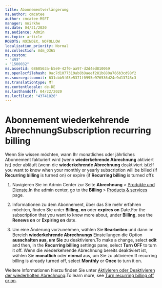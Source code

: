 ```yaml
---
title: Abonnementverlängerung
ms.author: cmcatee
author: cmcatee-MSFT
manager: mnirkhe
ms.date: 04/21/2020
ms.audience: Admin
ms.topic: article
ROBOTS: NOINDEX, NOFOLLOW
localization_priority: Normal
ms.collection: Adm_O365
ms.custom:
- "493"
- "1500032"
ms.assetid: 6860563a-b5e9-42f0-aa97-d2d4ed810069
ms.openlocfilehash: 0ac7d1077319ab8b9aeef281b880a766b3cd98f2
ms.sourcegitcommit: 631cbb5f03e5371f0995e976536d24e9d13746c3
ms.translationtype: MT
ms.contentlocale: de-DE
ms.lasthandoff: 04/22/2020
ms.locfileid: "43741826"
---
```

# <a name="subscription-recurring-billing"></a><span data-ttu-id="be5c7-102">Abonnement wiederkehrende Abrechnung</span><span class="sxs-lookup"><span data-stu-id="be5c7-102">Subscription recurring billing</span></span>

<span data-ttu-id="be5c7-103">Wenn Sie wissen möchten, wann Ihr monatliches oder jährliches Abonnement fakturiert wird (wenn **wiederkehrende Abrechnung** aktiviert ist) oder abläuft (wenn die **wiederkehrende Abrechnung** deaktiviert ist):</span><span class="sxs-lookup"><span data-stu-id="be5c7-103">If you want to know when your monthly or yearly subscription will be billed (if **Recurring billing** is turned on) or expire (if **Recurring billing** is turned off):</span></span>
  
1. <span data-ttu-id="be5c7-104">Navigieren Sie im Admin Center zur Seite **Abrechnung** \> [Produkte und Dienste](https://go.microsoft.com/fwlink/p/?linkid=842054).</span><span class="sxs-lookup"><span data-stu-id="be5c7-104">In the admin center, go to the **Billing** \> [Products & services](https://go.microsoft.com/fwlink/p/?linkid=842054) page.</span></span>

2. <span data-ttu-id="be5c7-105">Informationen zu dem Abonnement, über das Sie mehr erfahren möchten, finden Sie unter **Billing**, **on** oder **expires on** Date.</span><span class="sxs-lookup"><span data-stu-id="be5c7-105">For the subscription that you want to know more about, under **Billing**, see the **Renews on** or **Expiring on** date.</span></span>

4. <span data-ttu-id="be5c7-106">Um eine Änderung vorzunehmen, wählen Sie **Bearbeiten** und dann im Bereich **wiederkehrende Abrechnungs** Einstellungen die Option **ausschalten aus, um Sie** zu deaktivieren.</span><span class="sxs-lookup"><span data-stu-id="be5c7-106">To make a change, select **edit** and then, in the **Recurring billing** settings pane, select **Turn OFF** to turn it off.</span></span> <span data-ttu-id="be5c7-107">Wenn die wiederkehrende Abrechnung bereits deaktiviert ist, wählen Sie **monatlich** oder **einmal** aus, um Sie zu aktivieren.</span><span class="sxs-lookup"><span data-stu-id="be5c7-107">If recurring billing is already turned off, select **Monthly** or **Once** to turn it on.</span></span>

<span data-ttu-id="be5c7-108">Weitere Informationen hierzu finden Sie unter [Aktivieren oder Deaktivieren der wiederholten Abrechnung](https://docs.microsoft.com/office365/admin/subscriptions-and-billing/renew-your-subscription).</span><span class="sxs-lookup"><span data-stu-id="be5c7-108">To learn more, see [Turn recurring billing off or on](https://docs.microsoft.com/office365/admin/subscriptions-and-billing/renew-your-subscription).</span></span>